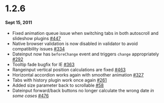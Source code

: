# 1.2.6
#### Sept 15, 2011

  - Fixed animation queue issue when switching tabs in both autoscroll and slideshow plugins [#447](https://github.com/jquerytools/jquerytools/issues/447)
  - Native browser validation is now disabled in validator to avoid compatibility issues [#334](https://github.com/jquerytools/jquerytools/issues/334)
  - Dateinput now has `beforeChange` event and triggers `change` appropriately [#292](https://github.com/jquerytools/jquerytools/issues/292)
  - Tooltip fade bugfix for IE [#363](https://github.com/jquerytools/jquerytools/issues/363)
  - Rangeinput vertical position calculations are fixed [#463](https://github.com/jquerytools/jquerytools/issues/463)
  - Horizontal accordion works again with smoother animation [#327](https://github.com/jquerytools/jquerytools/issues/327)
  - Tabs with history plugin work once again [#261](https://github.com/jquerytools/jquerytools/issues/261)
  - Added size parameter back to scrollable [#58](https://github.com/jquerytools/jquerytools/issues/58)
  - Dateinput forward/back buttons no longer calculate the wrong date *in some cases* [#476](https://github.com/jquerytools/jquerytools/pull/476)
